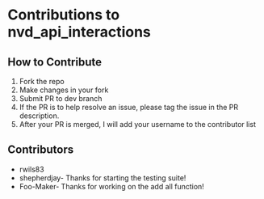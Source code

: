# Contributions to nvd_api_interactions

## How to Contribute

1. Fork the repo
2. Make changes in your fork
3. Submit PR to dev branch
4. If the PR is to help resolve an issue, please tag the issue in the PR description.
5. After your PR is merged, I will add your username to the contributor list

## Contributors

- rwils83
- shepherdjay- Thanks for starting the testing suite!
- Foo-Maker- Thanks for working on the add all function!
